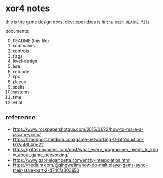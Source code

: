 # xor4 notes 

this is the game design docs.
developer docs is in [`the main README file`](../README.md). 

documents:

0. README (this file)
1. commands
2. controls 
3. flags
4. level-design
5. lore
6. netcode
7. npc
8. places
9. spells
10. systems
11. time
12. what

## reference

- https://www.rockpapershotgun.com/2015/01/22/how-to-make-a-puzzle-game/
- https://timonpost.medium.com/game-networking-0-introduction-b07a46b40e22
- https://gafferongames.com/post/what_every_programmer_needs_to_know_about_game_networking/
- https://www.gabrielgambetta.com/entity-interpolation.html
- https://medium.com/@qingweilim/how-do-multiplayer-game-sync-their-state-part-2-d746fa303950
